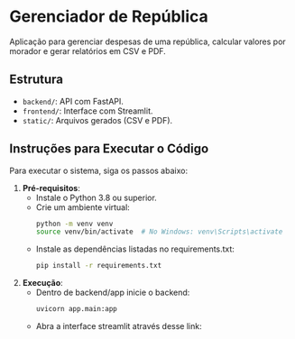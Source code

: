 # Gerenciador de República

Aplicação para gerenciar despesas de uma república, calcular valores por morador e gerar relatórios em CSV e PDF.

## Estrutura
- `backend/`: API com FastAPI.
- `frontend/`: Interface com Streamlit.
- `static/`: Arquivos gerados (CSV e PDF).

## Instruções para Executar o Código

Para executar o sistema, siga os passos abaixo:

1. **Pré-requisitos**:
   - Instale o Python 3.8 ou superior.
   - Crie um ambiente virtual:
     ```bash
     python -m venv venv
     source venv/bin/activate  # No Windows: venv\Scripts\activate
     ```  
    - Instale as dependências listadas no requirements.txt:
      ```bash
      pip install -r requirements.txt
      ```
2. **Execução**:
    - Dentro de backend/app inicie o backend:
      ```bash
      uvicorn app.main:app
      ```
    - Abra a interface streamlit através desse link:
